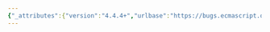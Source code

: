 ```yaml
---
{"_attributes":{"version":"4.4.4+","urlbase":"https://bugs.ecmascript.org/","maintainer":"dherman@mozilla.com"},"bug":{"bug_id":2195,"creation_ts":"2013-11-04 08:52:00 -0800","short_desc":"13.2.3.5 IteratorBindingInitialisation: leftover steps from previous revision","delta_ts":"2013-11-08 13:09:32 -0800","product":"Draft for 6th Edition","component":"technical issue","version":"Rev 20: October 28, 2013 Draft","rep_platform":"All","op_sys":"All","bug_status":"RESOLVED","resolution":"FIXED","priority":"Normal","bug_severity":"normal","everconfirmed":true,"reporter":{"uid":"andrebargull","name":"André Bargull"},"assigned_to":{"uid":"allen","name":"Allen Wirfs-Brock"},"long_desc":[{"commentid":6444,"comment_count":0,"who":{"uid":"andrebargull","name":"André Bargull"},"bug_when":"2013-11-04 08:52:48 -0800","thetext":"13.2.3.5 Runtime Semantics: IteratorBindingInitialisation\n\nProduction: \"BindingRestElement : ...  BindingIdentifier\"\n\nRemove steps 3.a - 3.d:\n\n> a.  Let P be ToString(index).\n> b.  Let exists be the result of HasProperty(array, P) .\n> c.  ReturnIfAbrupt(exists).\n> d.  If exists is true, then"},{"commentid":6450,"comment_count":1,"who":{"uid":"allen","name":"Allen Wirfs-Brock"},"bug_when":"2013-11-04 09:05:55 -0800","thetext":"fixed in rev21 editor's draft"},{"commentid":6590,"comment_count":2,"who":{"uid":"allen","name":"Allen Wirfs-Brock"},"bug_when":"2013-11-08 13:09:32 -0800","thetext":"fixed in rev21 draft"}]}}
---
```

